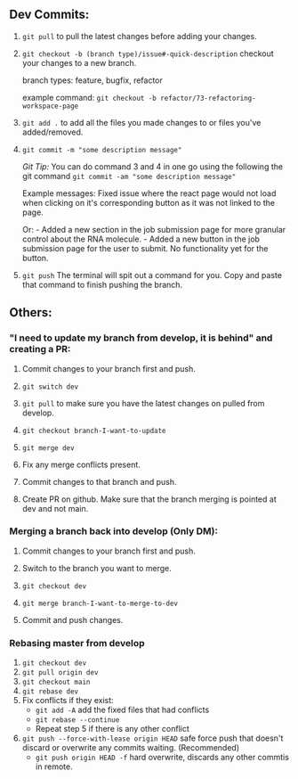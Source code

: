 ## Dev Commits:

1. `git pull` to pull the latest changes before adding your changes.

2. `git checkout -b (branch type)/issue#-quick-description` checkout your changes to a new branch. 

    branch types: feature, bugfix, refactor
    
    example command: `git checkout -b refactor/73-refactoring-workspace-page`

3. `git add .` to add all the files you made changes to or files you've added/removed. 

4. `git commit -m "some description message"`

    *Git Tip:* You can do command 3 and 4 in one go using the following the git command `git commit -am "some description message"`

    Example messages:
        Fixed issue where the react page would not load when clicking on it's corresponding button as it was not linked to the page. 
        
    Or:
        - Added a new section in the job submission page for more granular control about the RNA molecule.
        - Added a new button in the job submission page for the user to submit. No functionality yet for the button.

5. `git push` The terminal will spit out a command for you. Copy and paste that command to finish pushing the branch.


## Others:

### "I need to update my branch from develop, it is behind" and creating a PR:

1. Commit changes to your branch first and push.

2. `git switch dev`

3. `git pull` to make sure you have the latest changes on pulled from develop.

4. `git checkout branch-I-want-to-update`

5. `git merge dev`

6. Fix any merge conflicts present.

7. Commit changes to that branch and push.

8. Create PR on github. Make sure that the branch merging is pointed at dev and not main.

### Merging a branch back into develop (Only DM):

1. Commit changes to your branch first and push.

2. Switch to the branch you want to merge.

3. `git checkout dev`

4. `git merge branch-I-want-to-merge-to-dev`

5. Commit and push changes.

### Rebasing master from develop

1. `git checkout dev`
2. `git pull origin dev`
3. `git checkout main`
4. `git rebase dev`
5. Fix conflicts if they exist:
    * `git add -A` add the fixed files that had conflicts
    * `git rebase --continue` 
    * Repeat step 5 if there is any other conflict
6. `git push --force-with-lease origin HEAD` safe force push that doesn't discard or overwrite any commits waiting. (Recommended)
    * `git push origin HEAD -f` hard overwrite, discards any other commtis in remote.

